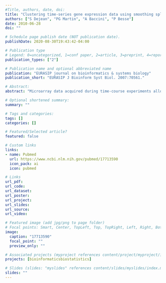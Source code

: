 ```yaml
---
#Title, authors, date, doi:
title: "Clustering time-series gene expression data using smoothing spline derivatives."
authors: ["S Dejean", "PG Martin", "A Baccini", "P Besse"]
date: 2010-06-28
doi: ""

# Schedule page publish date (NOT publication date).
publishDate: 2020-08-30T19:43:42-04:00

# Publication type
# Legend: 0=uncategorized, 1=conf paper, 2=article, 3=preprint, 4=report, 5=book, 6=book chapter, 7=thesis, 8=patent
publication_types: ["2"]

# Publication name and optional abbreviated name
publication: "EURASIP journal on bioinformatics & systems biology"
publication_short: "EURASIP J Bioinform Syst Biol. 2007:70561."

# Abstract:
abstract: "Microarray data acquired during time-course experiments allow the temporal variations in gene expression to be monitored. An original postprandial fasting experiment was conducted in the mouse and the expression of 200 genes was monitored with a dedicated macroarray at 11 time points between 0 and 72 hours of fasting. The aim of this study was to provide a relevant clustering of gene expression temporal profiles. This was achieved by focusing on the shapes of the curves rather than on the absolute level of expression. Actually, we combined spline smoothing and first derivative computation with hierarchical and partitioning clustering. A heuristic approach was proposed to tune the spline smoothing parameter using both statistical and biological considerations. Clusters are illustrated a posteriori through principal component analysis and heatmap visualization. Most results were found to be in agreement with the literature on the effects of fasting on the mouse liver and provide promising directions for future biological investigations."

# Optional shortened summary:
summary: ""

# Tags and categories:
tags: []
categories: []

# Featured/Selected article?
featured: false

# Custom links
links:
- name: Pubmed
  url: https://www.ncbi.nlm.nih.gov/pubmed/17713590
  icon_pack: ai
  icon: pubmed

# Links
url_pdf:
url_code:
url_dataset:
url_poster:
url_project:
url_slides:
url_source:
url_video:

# Featured image (add jpg/png to page folder)
# Focal points: Smart, Center, TopLeft, Top, TopRight, Left, Right, BottomLeft, Bottom, BottomRight
image: 
  caption: "17713590"
  focal_point: ""
  preview_only: ""

# Associated projects (myproject references content/project/myproject/index.md)
projects: [bioinformaticsbiostatistics]

# Slides (slides: "myslides" references content/slides/myslides/index.md)
slides: ""
---
```

